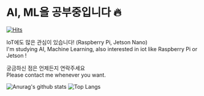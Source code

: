 # AI, ML을 공부중입니다 🔥
[![Hits](https://hits.seeyoufarm.com/api/count/incr/badge.svg?url=https%3A%2F%2Fgithub.com%2Fljh415&count_bg=%2379C83D&title_bg=%23555555&icon=googlekeep.svg&icon_color=%23E7E7E7&title=visits&edge_flat=false)](https://hits.seeyoufarm.com)

IoT에도 많은 관심이 있습니다! (Raspberry Pi, Jetson Nano)  
I'm studying AI, Machine Learning, also interested in iot like Raspberry Pi or Jetson !

궁금하신 점은 언제든지 연락주세요  
Please contact me whenever you want. 

![Anurag's github stats](https://github-readme-stats.vercel.app/api?username=ljh415&show_icons=true&hide=issues,prs)
![Top Langs](https://github-readme-stats.vercel.app/api/top-langs/?username=ljh415&layout=compact&hide=javascript,html,css)
